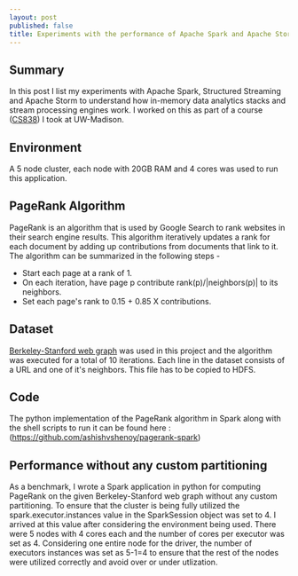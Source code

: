 ```yaml
---
layout: post
published: false
title: Experiments with the performance of Apache Spark and Apache Storm
---
```

## Summary

In this post I list my experiments with Apache Spark, Structured Streaming and Apache Storm to understand how in-memory data analytics stacks and stream processing engines work. I worked on this as part of a course ([CS838](http://pages.cs.wisc.edu/~akella/CS838/F16)) I took at UW-Madison.

## Environment

A 5 node cluster, each node with 20GB RAM and 4 cores was used to run this application.

## PageRank Algorithm 

PageRank is an algorithm that is used by Google Search to rank websites in their search engine results. This algorithm iteratively updates a rank for each document by adding up contributions from documents that link to it. The algorithm can be summarized in the following steps -
* Start each page at a rank of 1.
* On each iteration, have page p contribute rank(p)/|neighbors(p)| to its neighbors.
* Set each page's rank to 0.15 + 0.85 X contributions.

## Dataset

[Berkeley-Stanford web graph](https://snap.stanford.edu/data/web-BerkStan.html) was used in this project and the algorithm was executed for a total of 10 iterations. Each line in the dataset consists of a URL and one of it's neighbors. This file has to be copied to HDFS.

## Code

The python implementation of the PageRank algorithm in Spark along with the shell scripts to run it can be found here : (https://github.com/ashishvshenoy/pagerank-spark)

## Performance without any custom partitioning

As a benchmark, I wrote a Spark application in python for computing PageRank on the given Berkeley-Stanford web graph without any custom partitioning.
To ensure that the cluster is being fully utilized the spark.executor.instances value in
the SparkSession object was set to 4. I arrived at this value after considering the environment being used. There were 5 nodes with 4 cores each and the number of cores per executor was set as 4. Considering one entire node for the driver, the number of executors instances was set as 5-1=4 to ensure that the rest of the nodes were utilized correctly and avoid over or under utlization.

